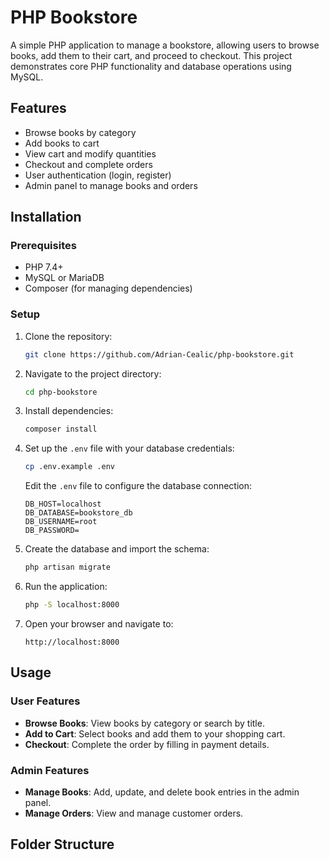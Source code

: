 # PHP Bookstore

A simple PHP application to manage a bookstore, allowing users to browse books, add them to their cart, and proceed to checkout. This project demonstrates core PHP functionality and database operations using MySQL.

## Features

- Browse books by category
- Add books to cart
- View cart and modify quantities
- Checkout and complete orders
- User authentication (login, register)
- Admin panel to manage books and orders

## Installation

### Prerequisites

- PHP 7.4+
- MySQL or MariaDB
- Composer (for managing dependencies)

### Setup

1. Clone the repository:
    ```bash
    git clone https://github.com/Adrian-Cealic/php-bookstore.git
    ```

2. Navigate to the project directory:
    ```bash
    cd php-bookstore
    ```

3. Install dependencies:
    ```bash
    composer install
    ```

4. Set up the `.env` file with your database credentials:
    ```bash
    cp .env.example .env
    ```
    Edit the `.env` file to configure the database connection:
    ```
    DB_HOST=localhost
    DB_DATABASE=bookstore_db
    DB_USERNAME=root
    DB_PASSWORD=
    ```

5. Create the database and import the schema:
    ```bash
    php artisan migrate
    ```

6. Run the application:
    ```bash
    php -S localhost:8000
    ```

7. Open your browser and navigate to:
    ```
    http://localhost:8000
    ```

## Usage

### User Features

- **Browse Books**: View books by category or search by title.
- **Add to Cart**: Select books and add them to your shopping cart.
- **Checkout**: Complete the order by filling in payment details.

### Admin Features

- **Manage Books**: Add, update, and delete book entries in the admin panel.
- **Manage Orders**: View and manage customer orders.

## Folder Structure

